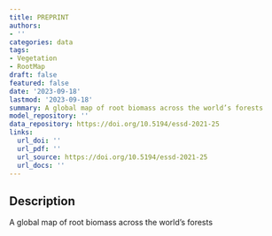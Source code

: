 ```yaml
---
title: PREPRINT
authors:
- ''
categories: data
tags:
- Vegetation
- RootMap
draft: false
featured: false
date: '2023-09-18'
lastmod: '2023-09-18'
summary: A global map of root biomass across the world’s forests
model_repository: ''
data_repository: https://doi.org/10.5194/essd-2021-25
links:
  url_doi: ''
  url_pdf: ''
  url_source: https://doi.org/10.5194/essd-2021-25
  url_docs: ''
---
```


## Description

A global map of root biomass across the world’s forests

